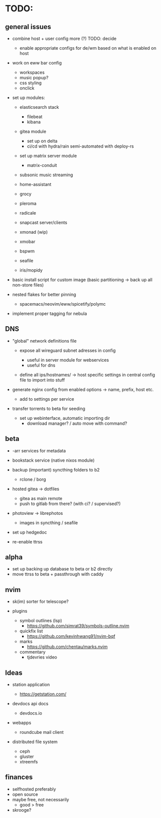 # TODO:

## general issues

- combine host + user config more (?) TODO: decide
    - enable appropriate configs for de/wm based on what is enabled on host

- work on eww bar config
    - workspaces
    - music popup?
    - css styling
    - onclick

- set up modules:
    - elasticsearch stack
        - filebeat
        - kibana
    - gitea module
        - set up on delta
        - ci/cd with hydra/rain semi-automated with deploy-rs
    - set up matrix server module
        - matrix-conduit
    - subsonic music streaming
    - home-assistant
    - grocy
    - pleroma
    - radicale
    - snapcast server/clients

    - xmonad (wip)
    - xmobar
    - bspwm

    - seafile
    - iris/mopidy


- basic install script for custom image (basic partitioning -> back up all non-store files)

- nested flakes for better pinning
    - spacemacs/neovim/eww/spicetify/polymc

- implement proper tagging for nebula

## DNS

- "global" network definitions file
    - expose all wireguard subnet adresses in config
        - useful in server module for webservices
        - useful for dns

    - define all ips/hostnames/ -> host specific settings in central config file to import into stuff

- generate nginx config from enabled options -> name, prefix, host etc.
    - add to settings per service

- transfer torrents to beta for seeding
    - set up webinterface, automatic importing dir
        - download manager? / auto move with command?

## beta

- -arr services for metadata

- bookstack service (native nixos module)

- backup (important) syncthing folders to b2
    - rclone / borg

- hosted gitea -> dotfiles
    - gitea as main remote
    - push to gitlab from there? (with ci? / supervised?)

- photoview -> librephotos
    - images in syncthing / seafile

- set up hedgedoc
- re-enable ttrss

## alpha

- set up backing up database to beta or b2 directly
- move ttrss to beta + passthrough with caddy

## nvim

- sk(im) sorter for telescope?

- plugins
    - symbol outlines (lsp)
        - https://github.com/simrat39/symbols-outline.nvim
    - quickfix list
        - https://github.com/kevinhwang91/nvim-bqf
    - marks 
        - https://github.com/chentau/marks.nvim
    - commentary
        - tjdevries video

## Ideas

- station application
    - https://getstation.com/

- devdocs api docs
    - devdocs.io

- webapps
    - roundcube mail client

- distributed file system
    - ceph
    - gluster
    - xtreemfs

## finances

- selfhosted preferably
- open source
- maybe free, not necessarily
    - good > free
- skrooge?
